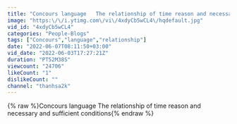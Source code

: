 ```yaml
---
title: "Concours language   The relationship of time reason and necessary and sufficient conditions"
image: "https:\/\/i.ytimg.com\/vi\/4xdyCb5wCL4\/hqdefault.jpg"
vid_id: "4xdyCb5wCL4"
categories: "People-Blogs"
tags: ["Concours","language","relationship"]
date: "2022-06-07T08:11:50+03:00"
vid_date: "2022-06-03T17:27:21Z"
duration: "PT52M38S"
viewcount: "24706"
likeCount: "1"
dislikeCount: ""
channel: "thanhsa2k"
---
```

{% raw %}Concours language   The relationship of time reason and necessary and sufficient conditions{% endraw %}
